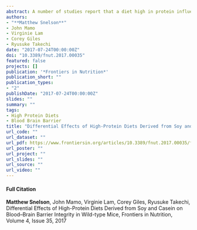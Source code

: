 ```yaml
---
abstract: A number of studies report that a diet high in protein influences cognitive performance, but the results are inconsistent. Studies demonstrated that protein from different food sources has differential effects on cognition. It is increasingly recognized that the integrity of cerebrovascular blood–brain barrier (BBB) is pivotal for central nervous system function. However, to date, no studies have reported the effects of high-protein diets on BBB integrity. Therefore, in this study, the effects of diets enriched in casein or soy protein on BBB permeability were investigated. Immunomicroscopy analyses of cerebral parenchymal immunoglobulin G extravasation indicated significant BBB disruption in the cortex of young adult mice maintained on high-casein diet for 12 weeks, while no signs of BBB dysfunction were observed in mice fed with control or high-soy protein diet. Moreover, cortical expression of glial fibrillary acidic protein (GFAP) was significantly greater in mice fed the high-casein diet compared to control mice, indicating heightened astrocyte activation, whereas mice maintained on a soy-enriched diet showed no increase of GFAP abundance. Plasma concentrations of homocysteine were markedly greater in mice maintained on a high-casein diet in comparison to control mice. Collectively, these findings suggest that a diet enriched in casein but not soy protein may induce astrocyte activation through exaggerated BBB permeability by increased plasma homocysteine. The outcomes indicate the differential effects of protein sources on BBB and neuroinflammation, which may provide an important implication for dietary guidelines for protein supplementation. 
authors:
- "**Matthew Snelson**"
- John Mamo
- Virginie Lam
- Corey Giles
- Ryusuke Takechi
date: "2017-07-24T00:00:00Z"
doi: "10.3389/fnut.2017.00035"
featured: false
projects: []
publication: '*Frontiers in Nutrition*'
publication_short: ""
publication_types:
- "2"
publishDate: "2017-07-24T00:00:00Z"
slides: ""
summary: ""
tags:
- High Protein Diets
- Blood Brain Barrier
title: "Differential Effects of High-Protein Diets Derived from Soy and Casein on Blood–Brain Barrier Integrity in Wild-type Mice" 
url_code: ""
url_dataset: ""
url_pdf: https://www.frontiersin.org/articles/10.3389/fnut.2017.00035/full
url_poster: ""
url_project: ""
url_slides: ""
url_source: ""
url_video: ""
---
```


#### Full Citation
**Matthew Snelson**, John Mamo, Virginie Lam, Corey Giles, Ryusuke Takechi, Differential Effects of High-Protein Diets Derived from Soy and Casein on Blood–Brain Barrier Integrity in Wild-type Mice, Frontiers in Nutrition, Volume 4, Issue 35, 2017
